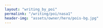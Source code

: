 ```yaml
---
layout: "writing_by_poi"
permalink: "/writing/poi/nasa1"
header-img: "assets/owner/hero/pois-bg.jpg"
---
```

